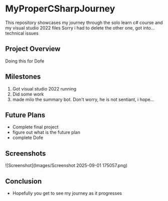 # MyProperCSharpJourney

This repository showcases my journey through the solo learn c# course and my visual studio 2022 files
Sorry i had to delete the other one, got into... technical issues

## Project Overview

Doing this for Dofe 

## Milestones

1. Got visual studio 2022 running
2. Did some work
3. made milo the summary bot. Don't worry, he is not sentiant, i hope...
## Future Plans

- Complete final project
- figure out what is the future plan
- complete Dofe

## Screenshots
![Screenshot](Images/Screenshot 2025-09-01 175057.png)





## Conclusion

- Hopefully you get to see my journey as it progresses 
